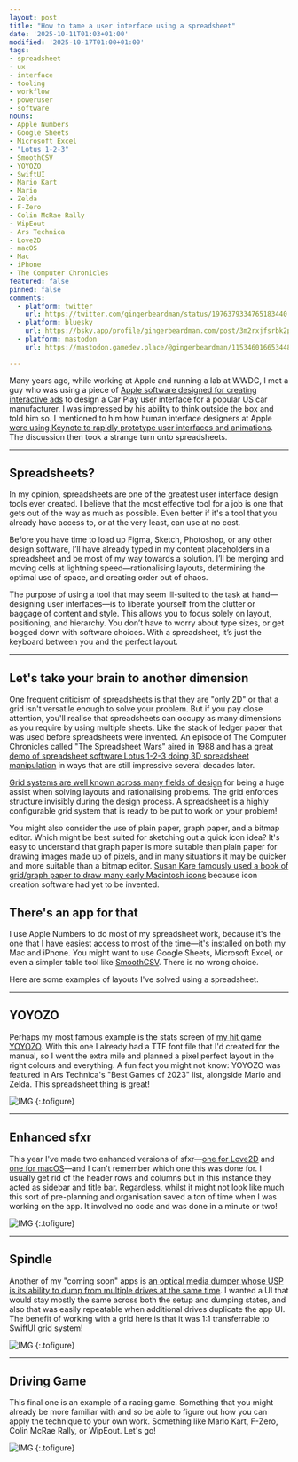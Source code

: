 ```yaml
---
layout: post
title: "How to tame a user interface using a spreadsheet"
date: '2025-10-11T01:03+01:00'
modified: '2025-10-17T01:00+01:00'
tags:
- spreadsheet
- ux
- interface
- tooling
- workflow
- poweruser
- software
nouns:
- Apple Numbers
- Google Sheets
- Microsoft Excel
- "Lotus 1-2-3"
- SmoothCSV
- YOYOZO
- SwiftUI
- Mario Kart
- Mario
- Zelda
- F-Zero
- Colin McRae Rally
- WipEout
- Ars Technica
- Love2D
- macOS
- Mac
- iPhone
- The Computer Chronicles
featured: false
pinned: false
comments:
  - platform: twitter
    url: https://twitter.com/gingerbeardman/status/1976379334765183440
  - platform: bluesky
    url: https://bsky.app/profile/gingerbeardman.com/post/3m2rxjfsrbk2p
  - platform: mastodon
    url: https://mastodon.gamedev.place/@gingerbeardman/115346016653448775

---
```


Many years ago, while working at Apple and running a lab at WWDC, I met a guy who was using a piece of [Apple software designed for creating interactive ads](https://en.wikipedia.org/wiki/IAd_Producer) to design a Car Play user interface for a popular US car manufacturer. I was impressed by his ability to think outside the box and told him so. I mentioned to him how human interface designers at Apple [were using Keynote to rapidly prototype user interfaces and animations](https://www.youtube.com/watch?v=DGn7BcFGigc&t=474s). The discussion then took a strange turn onto spreadsheets.

----

## Spreadsheets?

In my opinion, spreadsheets are one of the greatest user interface design tools ever created. I believe that the most effective tool for a job is one that gets out of the way as much as possible. Even better if it's a tool that you already have access to, or at the very least, can use at no cost.

Before you have time to load up Figma, Sketch, Photoshop, or any other design software, I’ll have already typed in my content placeholders in a spreadsheet and be most of my way towards a solution. I’ll be merging and moving cells at lightning speed—rationalising layouts, determining the optimal use of space, and creating order out of chaos.

The purpose of using a tool that may seem ill-suited to the task at hand—designing user interfaces—is to liberate yourself from the clutter or baggage of content and style. This allows you to focus solely on layout, positioning, and hierarchy. You don’t have to worry about type sizes, or get bogged down with software choices. With a spreadsheet, it’s just the keyboard between you and the perfect layout.

----

## Let's take your brain to another dimension

One frequent criticism of spreadsheets is that they are "only 2D" or that a grid isn't versatile enough to solve your problem. But if you pay close attention, you'll realise that spreadsheets can occupy as many dimensions as you require by using multiple sheets. Like the stack of ledger paper that was used before spreadsheets were invented. An episode of The Computer Chronicles called "The Spreadsheet Wars" aired in 1988 and has a great [demo of spreadsheet software Lotus 1-2-3 doing 3D spreadsheet manipulation](https://youtu.be/eAiZBUYNUBA?si=TMiXXLj1gtFwZQkp&t=1154) in ways that are still impressive several decades later.

[Grid systems are well known across many fields of design](https://archive.org/details/GridSystemsInGraphicDesignJosefMullerBrockmann) for being a huge assist when solving layouts and rationalising problems. The grid enforces structure invisibly during the design process. A spreadsheet is a highly configurable grid system that is ready to be put to work on your problem!

You might also consider the use of plain paper, graph paper, and a bitmap editor. Which might be best suited for sketching out a quick icon idea? It's easy to understand that graph paper is more suitable than plain paper for drawing images made up of pixels, and in many situations it may be quicker and more suitable than a bitmap editor. [Susan Kare famously used a book of grid/graph paper to draw many early Macintosh icons](https://www.moma.org/collection/works/188382?artist_id=38483&page=1&sov_referrer=artist) because icon creation software had yet to be invented.

## There's an app for that

I use Apple Numbers to do most of my spreadsheet work, because it's the one that I have easiest access to most of the time—it's installed on both my Mac and iPhone. You might want to use Google Sheets, Microsoft Excel, or even a simpler table tool like [SmoothCSV](https://smoothcsv.com). There is no wrong choice.

Here are some examples of layouts I've solved using a spreadsheet.

----

## YOYOZO

Perhaps my most famous example is the stats screen of [my hit game YOYOZO](/2023/11/21/yoyozo-how-i-made-a-playdate-game-in-39kb/). With this one I already had a TTF font file that I'd created for the manual, so I went the extra mile and planned a pixel perfect layout in the right colours and everything. A fun fact you might not know: YOYOZO was featured in Ars Technica's "Best Games of 2023" list, alongside Mario and Zelda. This spreadsheet thing is great!

![IMG](/images/posts/spreadsheet-ui-yoyozo.png "Pixel perfect precision using the exact font")
{:.tofigure}

----

## Enhanced sfxr

This year I've made two enhanced versions of sfxr—[one for Love2D](https://gingerbeardman.itch.io/enhanced-sfxr-for-love2d) and [one for macOS](https://twitter.com/search?q=from%3Agingerbeardman%20sfxr&src=typed_query&f=live)—and I can't remember which one this was done for. I usually get rid of the header rows and columns but in this instance they acted as sidebar and title bar. Regardless, whilst it might not look like much this sort of pre-planning and organisation saved a ton of time when I was working on the app. It involved no code and was done in a minute or two!

![IMG](/images/posts/spreadsheet-ui-sfxr.png "Organising the large components that make up the window")
{:.tofigure}

----

## Spindle

Another of my "coming soon" apps is [an optical media dumper whose USP is its ability to dump from multiple drives at the same time](https://twitter.com/search?q=from:gingerbeardman%20spindle&src=typed_query&f=live). I wanted a UI that would stay mostly the same across both the setup and dumping states, and also that was easily repeatable when additional drives duplicate the app UI. The benefit of working with a grid here is that it was 1:1 transferrable to SwiftUI grid system!

![IMG](/images/posts/spreadsheet-ui-spindle.png "Two states of the same interface showing what changes and what remains the same")
{:.tofigure}

----

## Driving Game

This final one is an example of a racing game. Something that you might already be more familiar with and so be able to figure out how you can apply the technique to your own work. Something like Mario Kart, F-Zero, Colin McRae Rally, or WipEout. Let's go!

![IMG](/images/posts/spreadsheet-ui-racer.png "A fairly standard driving/racing game head up display")
{:.tofigure}

